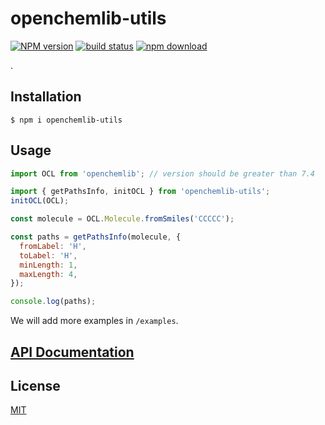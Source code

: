 # openchemlib-utils

[![NPM version][npm-image]][npm-url]
[![build status][ci-image]][ci-url]
[![npm download][download-image]][download-url]

.

## Installation

`$ npm i openchemlib-utils`

## Usage

```js
import OCL from 'openchemlib'; // version should be greater than 7.4

import { getPathsInfo, initOCL } from 'openchemlib-utils';
initOCL(OCL);

const molecule = OCL.Molecule.fromSmiles('CCCCC');

const paths = getPathsInfo(molecule, {
  fromLabel: 'H',
  toLabel: 'H',
  minLength: 1,
  maxLength: 4,
});

console.log(paths);
```

We will add more examples in `/examples`.

## [API Documentation](https://cheminfo.github.io/openchemlib-utils/)

## License

[MIT](./LICENSE)

[npm-image]: https://img.shields.io/npm/v/openchemlib-utils.svg
[npm-url]: https://www.npmjs.com/package/openchemlib-utils
[ci-image]: https://github.com/cheminfo/openchemlib-utils/workflows/Node.js%20CI/badge.svg?branch=main
[ci-url]: https://github.com/cheminfo/openchemlib-utils/actions?query=workflow%3A%22Node.js+CI%22
[download-image]: https://img.shields.io/npm/dm/openchemlib-utils.svg
[download-url]: https://www.npmjs.com/package/openchemlib-utils
